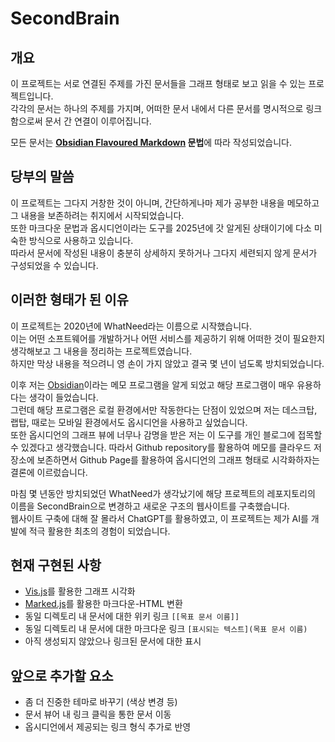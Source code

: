 # SecondBrain
## 개요
이 프로젝트는 서로 연결된 주제를 가진 문서들을 그래프 형태로 보고 읽을 수 있는 프로젝트입니다.   
각각의 문서는 하나의 주제를 가지며, 어떠한 문서 내에서 다른 문서를 명시적으로 링크함으로써 문서 간 연결이 이루어집니다.   

모든 문서는 **[Obsidian Flavoured Markdown](https://help.obsidian.md/Editing+and+formatting/Obsidian+Flavored+Markdown) 문법**에 따라 작성되었습니다.   

## 당부의 말씀
이 프로젝트는 그다지 거창한 것이 아니며, 간단하게나마 제가 공부한 내용을 메모하고 그 내용을 보존하려는 취지에서 시작되었습니다.   
또한 마크다운 문법과 옵시디언이라는 도구를 2025년에 갓 알게된 상태이기에 다소 미숙한 방식으로 사용하고 있습니다.   
따라서 문서에 작성된 내용이 충분히 상세하지 못하거나 그다지 세련되지 않게 문서가 구성되었을 수 있습니다.   

## 이러한 형태가 된 이유
이 프로젝트는 2020년에 WhatNeed라는 이름으로 시작했습니다.   
이는 어떤 소프트웨어를 개발하거나 어떤 서비스를 제공하기 위해 어떠한 것이 필요한지 생각해보고 그 내용을 정리하는 프로젝트였습니다.   
하지만 막상 내용을 적으려니 영 손이 가지 않았고 결국 몇 년이 넘도록 방치되었습니다.   

이후 저는 [Obsidian](http://obsidian.md/)이라는 메모 프로그램을 알게 되었고 해당 프로그램이 매우 유용하다는 생각이 들었습니다.  
그런데 해당 프로그램은 로컬 환경에서만 작동한다는 단점이 있었으며 저는 데스크탑, 랩탑, 때로는 모바일 환경에서도 옵시디언을 사용하고 싶었습니다.   
또한 옵시디언의 그래프 뷰에 너무나 감명을 받은 저는 이 도구를 개인 블로그에 접목할 수 있겠다고 생각했습니다.
따라서 Github repository를 활용하여 메모를 클라우드 저장소에 보존하면서 Github Page를 활용하여 옵시디언의 그래프 형태로 시각화하자는 결론에 이르렀습니다.   

마침 몇 년동안 방치되었던 WhatNeed가 생각났기에 해당 프로젝트의 레포지토리의 이름을 SecondBrain으로 변경하고 새로운 구조의 웹사이트를 구축했습니다.   
웹사이트 구축에 대해 잘 몰라서 ChatGPT를 활용하였고, 이 프로젝트는 제가 AI를 개발에 적극 활용한 최초의 경험이 되었습니다.   

## 현재 구현된 사항
- [Vis.js](https://visjs.org/)를 활용한 그래프 시각화
- [Marked.js](https://marked.js.org/)를 활용한 마크다운-HTML 변환
- 동일 디렉토리 내 문서에 대한 위키 링크
```[[목표 문서 이름]]```
- 동일 디렉토리 내 문서에 대한 마크다운 링크
```[표시되는 텍스트](목표 문서 이름)```
- 아직 생성되지 않았으나 링크된 문서에 대한 표시

## 앞으로 추가할 요소
- 좀 더 진중한 테마로 바꾸기 (색상 변경 등)
- 문서 뷰어 내 링크 클릭을 통한 문서 이동
- 옵시디언에서 제공되는 링크 형식 추가로 반영
